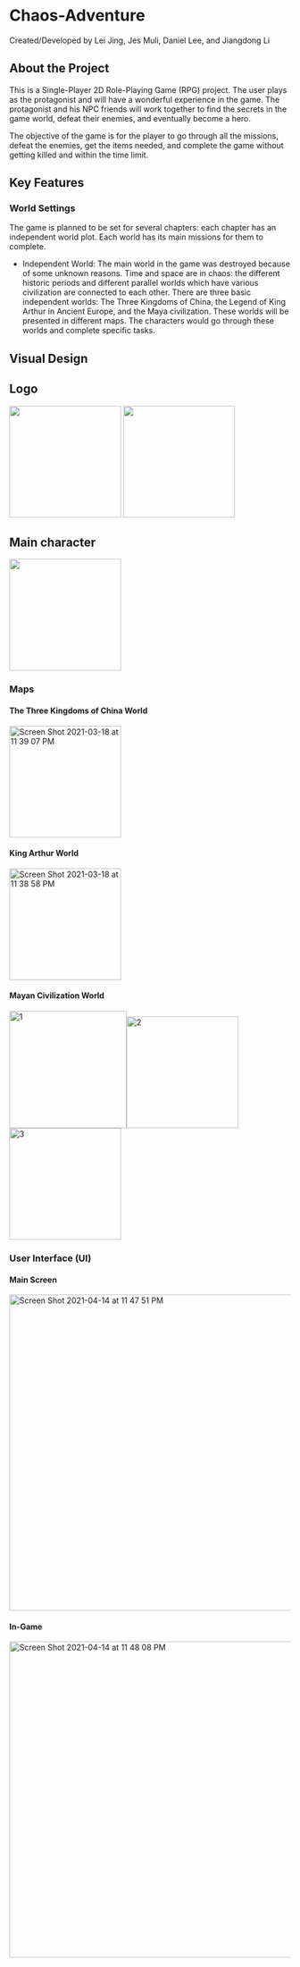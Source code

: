# Chaos-Adventure
Created/Developed by Lei Jing, Jes Muli, Daniel Lee, and Jiangdong Li

## About the Project ##
This is a Single-Player 2D Role-Playing Game (RPG) project. The user plays as the protagonist and will have a wonderful experience in the game. The protagonist and his NPC friends will work together to find the secrets in the game world, defeat their enemies, and eventually become a hero.

The objective of the game is for the player to go through all the missions, defeat the enemies, get the items needed, and complete the game without getting killed and within the time limit.

## Key Features ##
### World Settings ###
The game is planned to be set for several chapters: each chapter has an independent world plot. Each world has its main missions for them to complete. 

* Independent World: The main world in the game was destroyed because of some unknown reasons. Time and space are in chaos: the different historic periods and different parallel worlds which have various civilization are connected to each other. There are three basic independent worlds: The Three Kingdoms of China, the Legend of King Arthur in Ancient Europe, and the Maya civilization. These worlds will be presented in different maps. The characters would go through these worlds and complete specific tasks.

## Visual Design ##
## Logo ##
<img width="200" alt="" src="https://user-images.githubusercontent.com/71298503/114812520-31179000-9d7e-11eb-831c-8106ca0e19f2.png">
<img width="200" alt="" src="https://user-images.githubusercontent.com/71298503/114812523-3379ea00-9d7e-11eb-969b-442cb4966a4b.png">

## Main character ##
<img width="200" alt="" src="https://user-images.githubusercontent.com/71298503/114812564-42f93300-9d7e-11eb-8b0d-d0420dd95c01.png">

### Maps ###
#### The Three Kingdoms of China World ####
<img width="200" alt="Screen Shot 2021-03-18 at 11 39 07 PM" src="https://user-images.githubusercontent.com/71298503/114811099-7ab2ab80-9d7b-11eb-9d0b-2bac04db6bbd.png">

#### King Arthur World ####
<img width="200" alt="Screen Shot 2021-03-18 at 11 38 58 PM" src="https://user-images.githubusercontent.com/71298503/114811069-6bcbf900-9d7b-11eb-8524-7628eb1f7435.png">

#### Mayan Civilization World ####
<img width="210" alt="1" src="https://user-images.githubusercontent.com/71298503/114811002-3fb07800-9d7b-11eb-9aaf-67e6013c06fb.png"><img width="200" alt="2" src="https://user-images.githubusercontent.com/71298503/114810983-37583d00-9d7b-11eb-966d-4d51788e82b7.png"><img width="200" alt="3" src="https://user-images.githubusercontent.com/71298503/114811004-40e1a500-9d7b-11eb-9524-566375d61c69.png">

### User Interface (UI) ###
#### Main Screen ####
<img width="566" alt="Screen Shot 2021-04-14 at 11 47 51 PM" src="https://user-images.githubusercontent.com/71298503/114812123-653e8100-9d7d-11eb-9af3-f49edca609ba.png">

#### In-Game ####
<img width="566" alt="Screen Shot 2021-04-14 at 11 48 08 PM" src="https://user-images.githubusercontent.com/71298503/114812224-8e5f1180-9d7d-11eb-830a-90cb15e0a6f5.png">
